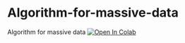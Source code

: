 # Algorithm-for-massive-data
Algorithm for massive data
[![Open In Colab](https://colab.research.google.com/assets/colab-badge.svg)](https://colab.research.google.com/github/samford12/Algorithm-for-massive-data/blob/main/link_analysis_Project_Final.ipynb)
